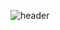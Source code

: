 ![header](https://capsule-render.vercel.app/api?type=wave&color=auto&height=300&section=header&text=yeosu623's%20storage&fontSize=90)
